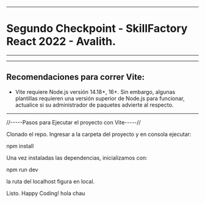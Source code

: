------------------------------------------------------------
# Segundo Checkpoint - SkillFactory React 2022 - Avalith.
------------------------------------------------------------

------------------------------------------------------------
## Recomendaciones para correr Vite:

- Vite requiere Node.js versión 14.18+, 16+. Sin embargo, 
  algunas plantillas requieren una versión superior de 
  Node.js para funcionar, actualice si su administrador de
  paquetes advierte al respecto.
  
------------------------------------------------------------

//-----Pasos para Ejecutar el proyecto con Vite-----//

Clonado el repo. Ingresar a la carpeta del proyecto y en 
consola ejecutar:

npm install

Una vez instaladas las dependencias, inicializamos con:

npm run dev

la ruta del localhost figura en local.

Listo. Happy Coding!
hola chau